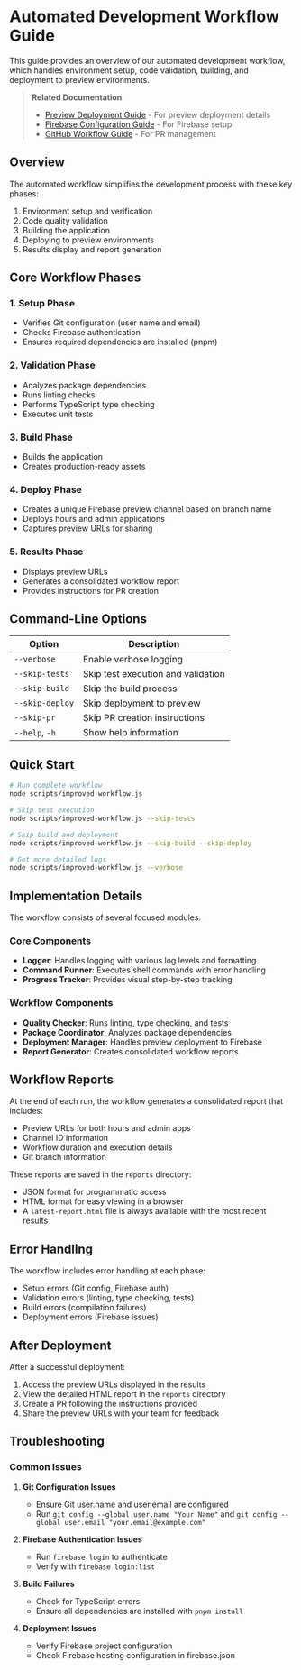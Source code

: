 # Automated Development Workflow Guide

This guide provides an overview of our automated development workflow, which handles environment setup, code validation, building, and deployment to preview environments.

> **Related Documentation**
> - [Preview Deployment Guide](./preview-deployment-guide.md) - For preview deployment details
> - [Firebase Configuration Guide](../firebase/firebase-config-guide.md) - For Firebase setup
> - [GitHub Workflow Guide](../github/github-workflow-guide.md) - For PR management

## Overview

The automated workflow simplifies the development process with these key phases:
1. Environment setup and verification
2. Code quality validation
3. Building the application
4. Deploying to preview environments
5. Results display and report generation

## Core Workflow Phases

### 1. Setup Phase
- Verifies Git configuration (user name and email)
- Checks Firebase authentication
- Ensures required dependencies are installed (pnpm)

### 2. Validation Phase
- Analyzes package dependencies
- Runs linting checks
- Performs TypeScript type checking
- Executes unit tests

### 3. Build Phase
- Builds the application
- Creates production-ready assets

### 4. Deploy Phase
- Creates a unique Firebase preview channel based on branch name
- Deploys hours and admin applications
- Captures preview URLs for sharing

### 5. Results Phase
- Displays preview URLs
- Generates a consolidated workflow report
- Provides instructions for PR creation

## Command-Line Options

| Option | Description |
|--------|-------------|
| `--verbose` | Enable verbose logging |
| `--skip-tests` | Skip test execution and validation |
| `--skip-build` | Skip the build process |
| `--skip-deploy` | Skip deployment to preview |
| `--skip-pr` | Skip PR creation instructions |
| `--help`, `-h` | Show help information |

## Quick Start

```bash
# Run complete workflow
node scripts/improved-workflow.js

# Skip test execution
node scripts/improved-workflow.js --skip-tests

# Skip build and deployment
node scripts/improved-workflow.js --skip-build --skip-deploy

# Get more detailed logs
node scripts/improved-workflow.js --verbose
```

## Implementation Details

The workflow consists of several focused modules:

### Core Components
- **Logger**: Handles logging with various log levels and formatting
- **Command Runner**: Executes shell commands with error handling
- **Progress Tracker**: Provides visual step-by-step tracking

### Workflow Components
- **Quality Checker**: Runs linting, type checking, and tests
- **Package Coordinator**: Analyzes package dependencies
- **Deployment Manager**: Handles preview deployment to Firebase
- **Report Generator**: Creates consolidated workflow reports

## Workflow Reports

At the end of each run, the workflow generates a consolidated report that includes:
- Preview URLs for both hours and admin apps
- Channel ID information
- Workflow duration and execution details
- Git branch information

These reports are saved in the `reports` directory:
- JSON format for programmatic access
- HTML format for easy viewing in a browser
- A `latest-report.html` file is always available with the most recent results

## Error Handling

The workflow includes error handling at each phase:
- Setup errors (Git config, Firebase auth)
- Validation errors (linting, type checking, tests)
- Build errors (compilation failures)
- Deployment errors (Firebase issues)

## After Deployment

After a successful deployment:

1. Access the preview URLs displayed in the results
2. View the detailed HTML report in the `reports` directory
3. Create a PR following the instructions provided
4. Share the preview URLs with your team for feedback

## Troubleshooting

### Common Issues

1. **Git Configuration Issues**
   - Ensure Git user.name and user.email are configured
   - Run `git config --global user.name "Your Name"` and `git config --global user.email "your.email@example.com"`

2. **Firebase Authentication Issues**
   - Run `firebase login` to authenticate
   - Verify with `firebase login:list`

3. **Build Failures**
   - Check for TypeScript errors
   - Ensure all dependencies are installed with `pnpm install`

4. **Deployment Issues**
   - Verify Firebase project configuration
   - Check Firebase hosting configuration in firebase.json 